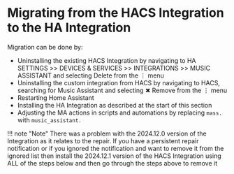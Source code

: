 # Migrating from the HACS Integration to the HA Integration
 
Migration can be done by:

- Uninstalling the existing HACS Integration by navigating to HA SETTINGS >>  DEVICES & SERVICES >> INTEGRATIONS >> MUSIC ASSISTANT and selecting Delete from the ⋮ menu
- Uninstalling the custom integration from HACS by navigating to HACS, searching for Music Assistant and selecting ✖ Remove from the ⋮ menu
- Restarting Home Assistant
- Installing the HA Integration as described at the start of this section
- Adjusting the MA actions in scripts and automations by replacing `mass.` with `music_assistant.` 

!!! note "Note"
    There was a problem with the 2024.12.0 version of the Integration as it relates to the repair. If you have a persistent repair notification or if you ignored the notification and want to remove it from the ignored list then install the 2024.12.1 version of the HACS Integration using ALL of the steps below and then go through the steps above to remove it
